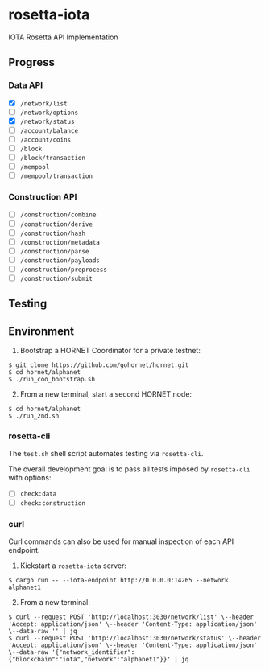 # rosetta-iota
IOTA Rosetta API Implementation

## Progress

### Data API

- [x] `/network/list`
- [ ] `/network/options`
- [x] `/network/status`
- [ ] `/account/balance`
- [ ] `/account/coins`
- [ ] `/block`
- [ ] `/block/transaction`
- [ ] `/mempool`
- [ ] `/mempool/transaction`

### Construction API

- [ ] `/construction/combine`
- [ ] `/construction/derive`
- [ ] `/construction/hash`
- [ ] `/construction/metadata`
- [ ] `/construction/parse`
- [ ] `/construction/payloads`
- [ ] `/construction/preprocess`
- [ ] `/construction/submit`

## Testing

## Environment

1. Bootstrap a HORNET Coordinator for a private testnet:
```
$ git clone https://github.com/gohornet/hornet.git
$ cd hornet/alphanet
$ ./run_coo_bootstrap.sh
``` 

2. From a new terminal, start a second HORNET node:
```
$ cd hornet/alphanet
$ ./run_2nd.sh
```

### rosetta-cli

The `test.sh` shell script automates testing via `rosetta-cli`.

The overall development goal is to pass all tests imposed by `rosetta-cli` with options:
- [ ] `check:data`
- [ ] `check:construction`

### curl

Curl commands can also be used for manual inspection of each API endpoint.

1. Kickstart a `rosetta-iota` server:
```
$ cargo run -- --iota-endpoint http://0.0.0.0:14265 --network alphanet1
```

2. From a new terminal:
```
$ curl --request POST 'http://localhost:3030/network/list' \--header 'Accept: application/json' \--header 'Content-Type: application/json' \--data-raw '' | jq
$ curl --request POST 'http://localhost:3030/network/status' \--header 'Accept: application/json' \--header 'Content-Type: application/json' \--data-raw '{"network_identifier":{"blockchain":"iota","network":"alphanet1"}}' | jq
```
